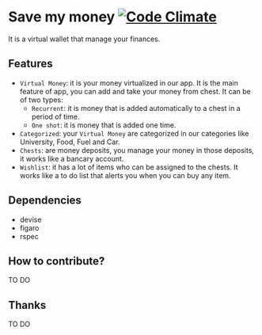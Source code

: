 Save my money [![Code Climate](https://codeclimate.com/github/ezekielriva/save-my-money.png)](https://codeclimate.com/github/ezekielriva/save-my-money)
=============
It is a virtual wallet that manage your finances.

Features
--------
+ `Virtual Money`: it is your money virtualized in our app. It is the main feature of app, you can add and take your money from chest. It can be of two types:
    + `Recurrent`: it is money that is added automatically to a chest in a period of time.
    + `One shot`: it is money that is added one time.
+ `Categorized`: your `Virtual Money` are categorized in our categories like University, Food, Fuel and Car.
+ `Chests`: are money deposits, you manage your money in those deposits, it works like a bancary account.
+ `Wishlist`: it has a lot of items who can be assigned to the chests. It works like a to do list that alerts you when you can buy any item.

Dependencies
------------
+ devise
+ figaro
+ rspec

How to contribute?
------------------
TO DO

Thanks
------
TO DO

